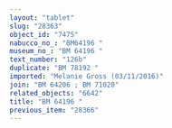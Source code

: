 ```yaml
---
layout: "tablet"
slug: "28363"
object_id: "7475"
nabucco_no_: "BM64196 "
museum_no_: "BM 64196 "
text_number: "126b"
duplicate: "BM 78192 "
imported: "Melanie Gross (03/11/2016)"
join: "BM 64206 ; BM 71020"
related_objects: "6642"
title: "BM 64196 "
previous_item: "28366"
---
```

